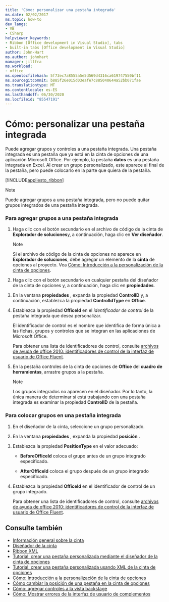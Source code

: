```yaml
---
title: 'Cómo: personalizar una pestaña integrada'
ms.date: 02/02/2017
ms.topic: how-to
dev_langs:
- VB
- CSharp
helpviewer_keywords:
- Ribbon [Office development in Visual Studio], tabs
- built-in tabs [Office development in Visual Studio]
author: John-Hart
ms.author: johnhart
manager: jillfra
ms.workload:
- office
ms.openlocfilehash: 5f73ec7a8555a5e5d569d4316ca619747550bf11
ms.sourcegitcommit: b885f26e015d03eafe7c885040644a52bb071fae
ms.translationtype: MT
ms.contentlocale: es-ES
ms.lasthandoff: 06/30/2020
ms.locfileid: "85547191"
---
```

# <a name="how-to-customize-a-built-in-tab"></a>Cómo: personalizar una pestaña integrada
  Puede agregar grupos y controles a una pestaña integrada. Una pestaña integrada es una pestaña que ya está en la cinta de opciones de una aplicación Microsoft Office. Por ejemplo, la pestaña **datos** es una pestaña integrada en Excel. Al crear un grupo personalizado, este aparece al final de la pestaña, pero puede colocarlo en la parte que quiera de la pestaña.

 [!INCLUDE[appliesto_ribbon](../vsto/includes/appliesto-ribbon-md.md)]

> [!NOTE]
> Puede agregar grupos a una pestaña integrada, pero no puede quitar grupos integrados de una pestaña integrada.

### <a name="to-add-groups-to-a-built-in-tab"></a>Para agregar grupos a una pestaña integrada

1. Haga clic con el botón secundario en el archivo de código de la cinta de **Explorador de soluciones**y, a continuación, haga clic en **Ver diseñador**.

    > [!NOTE]
    > Si el archivo de código de la cinta de opciones no aparece en **Explorador de soluciones**, debe agregar un elemento de la **cinta** de opciones al proyecto. Vea [Cómo: Introducción a la personalización de la cinta de opciones](../vsto/how-to-get-started-customizing-the-ribbon.md).

2. Haga clic con el botón secundario en cualquier pestaña del diseñador de la cinta de opciones y, a continuación, haga clic en **propiedades**.

3. En la ventana **propiedades** , expanda la propiedad **ControlID** y, a continuación, establezca la propiedad **ControlIdType** en **Office**.

4. Establezca la propiedad **OfficeId** en el *identificador de control* de la pestaña integrada que desea personalizar.

     El identificador de control es el nombre que identifica de forma única a las fichas, grupos y controles que se integran en las aplicaciones de Microsoft Office.

     Para obtener una lista de identificadores de control, consulte [archivos de ayuda de office 2010: identificadores de control de la interfaz de usuario de Office Fluent](https://www.microsoft.com/download/details.aspx?id=6627).

5. En la pestaña controles de la cinta de opciones de **Office** del **cuadro de herramientas**, arrastre grupos a la pestaña.

    > [!NOTE]
    > Los grupos integrados no aparecen en el diseñador. Por lo tanto, la única manera de determinar si está trabajando con una pestaña integrada es examinar la propiedad **ControlID** de la pestaña.

### <a name="to-position-groups-on-a-built-in-tab"></a>Para colocar grupos en una pestaña integrada

1. En el diseñador de la cinta, seleccione un grupo personalizado.

2. En la ventana **propiedades** , expanda la propiedad **posición** .

3. Establezca la propiedad **PositionType** en el valor adecuado:

    - **BeforeOfficeId** coloca el grupo antes de un grupo integrado especificado.

    - **AfterOfficeId** coloca el grupo después de un grupo integrado especificado.

4. Establezca la propiedad **OfficeId** en el identificador de control de un grupo integrado.

     Para obtener una lista de identificadores de control, consulte [archivos de ayuda de office 2010: identificadores de control de la interfaz de usuario de Office Fluent](https://www.microsoft.com/download/details.aspx?id=6627).

## <a name="see-also"></a>Consulte también
- [Información general sobre la cinta](../vsto/ribbon-overview.md)
- [Diseñador de la cinta](../vsto/ribbon-designer.md)
- [Ribbon XML](../vsto/ribbon-xml.md)
- [Tutorial: crear una pestaña personalizada mediante el diseñador de la cinta de opciones](../vsto/walkthrough-creating-a-custom-tab-by-using-the-ribbon-designer.md)
- [Tutorial: crear una pestaña personalizada usando XML de la cinta de opciones](../vsto/walkthrough-creating-a-custom-tab-by-using-ribbon-xml.md)
- [Cómo: Introducción a la personalización de la cinta de opciones](../vsto/how-to-get-started-customizing-the-ribbon.md)
- [Cómo cambiar la posición de una pestaña en la cinta de opciones](../vsto/how-to-change-the-position-of-a-tab-on-the-ribbon.md)
- [Cómo: agregar controles a la vista backstage](../vsto/how-to-add-controls-to-the-backstage-view.md)
- [Cómo: Mostrar errores de la interfaz de usuario de complementos](../vsto/how-to-show-add-in-user-interface-errors.md)
